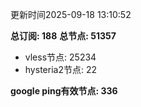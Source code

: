 更新时间2025-09-18 13:10:52

**总订阅: 188**
**总节点: 51357**
- vless节点: 25234
- hysteria2节点: 22

**google ping有效节点: 336**
